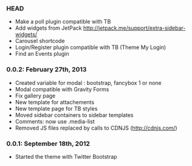 ### HEAD
* Make a poll plugin compatible with TB
* Add widgets from JetPack http://jetpack.me/support/extra-sidebar-widgets/
* Carousel shortcode
* Login/Register plugin compatible with TB (Theme My Login)
* Find an Events plugin

### 0.0.2: February 27th, 2013
* Created variable for modal  : bootstrap, fancybox 1 or none
* Modal compatible with Gravity Forms
* Fix gallery page
* New template for attachements
* New template page for TB styles
* Moved sidebar containers to sidebar templates
* Comments: now use .media-list
* Removed JS files replaced by calls to CDNJS (http://cdnjs.com/)

### 0.0.1: September 18th, 2012
* Started the theme with Twitter Bootstrap